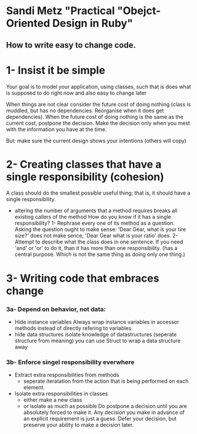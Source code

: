 # Sandi Metz "Practical "Obejct-Oriented Design in Ruby"
## How to write easy to change code.

# 1- Insist it be simple
Your goal is to model your application, using classes, such that is does what is
supposed to do right now and also easy to change later

When things are not clear consider the future cost of doing nothing (class is
muddled, but has no dependencies. Reorganise when it does get dependencies).
When the future cost of doing nothing is the same as the current cost, postpone
the decision. Make the decision only when you mest with the information you have
at the time.

But: make sure the current design shows your intentions (others will copy)

# 2- Creating classes that have a single responsibility (cohesion)
A class should do the smallest possible useful thing; that is, it should have a
single responsibility.
  - altering the number of arguments that a method requires breaks all existing
    callers of the method
How do you know if it has a single responsibility?
1- Rephrase every one of its method as a question. Asking the question ought
   to make sense: 'Dear Gear, what is your tire size?' does not make sence,
   'Dear Gear what is your ratio' does.
2- Attempt to describe what the class does in one sentence. If you need 'and' or
   'or' to do it, than it has more than one responsibility. (has a central
   purpose. Which is not the same thing as doing only one thing.)

# 3- Writing code that embraces change
### 3a- Depend on behavior, not data:
- Hide instance variables
  Always wrap instance variables in accessor methods instead of directly
  refering to variables.
- hide data structures
  isolate knowledge of datastructures (seperate structure from meaning)
  you can use Struct to wrap a data structure away

### 3b- Enforce singel responsibility everwhere
- Extract extra responsibilities from methods
  - seperate iteratation from the action that is being performed on each
    element.
- Isolate extra responsibilities in classes
  - either make a new class
  - or isolate as much as possible
  Do postpone a decision until you are absolutely forced to make it. Any
  decision you make in advance of an explicit requirement is just a guess.
  Defer your decision, but preserve your ability to make a decision later.
